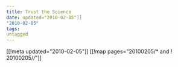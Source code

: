 ```yaml
---
title: Trust the Science
date: updated="2010-02-05"]]
"2010-02-05"
tags:
untagged
---
```

[[!meta updated="2010-02-05"]]
[[!map pages="20100205/* and ! 20100205/*/*"]]
